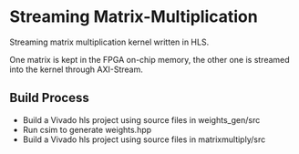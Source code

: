 # Streaming Matrix-Multiplication

Streaming matrix multiplication kernel written in HLS. 

One matrix is kept in the FPGA on-chip memory, the other one is streamed into the kernel through AXI-Stream.

## Build Process
- Build a Vivado hls project using source files in weights_gen/src
- Run csim to generate weights.hpp
- Build a Vivado hls project using source files in matrixmultiply/src
